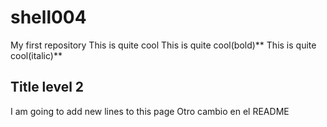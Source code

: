 # shell004
My first repository
This is quite cool
This is quite cool(bold)**
This is quite cool(italic)**
## Title level 2
I am going to add new lines to this page 
Otro cambio en el README
